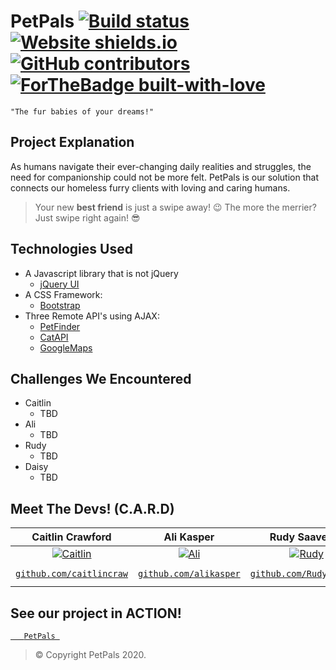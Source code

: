 # PetPals                                     [![Build status](https://img.shields.io/badge/build-passing-<COLOR>.svg)](https://shields.io/) [![Website shields.io](https://img.shields.io/website-up-down-green-red/http/shields.io.svg)](http://shields.io/) [![GitHub contributors](https://img.shields.io/github/contributors/Naereen/StrapDown.js.svg)](https://github.com/alikasper/PetPals/graphs/contributors) [![ForTheBadge built-with-love](http://ForTheBadge.com/images/badges/built-with-love.svg)](https://GitHub.com/Naereen/)

```
"The fur babies of your dreams!"
```
## Project Explanation
As humans navigate their ever-changing daily realities and struggles, the need for companionship could not be more felt. PetPals is our solution that connects our homeless furry clients with loving and caring humans.
> Your new **best friend** is just a swipe away! :wink:
> The more the merrier? Just swipe right again! :sunglasses:

## Technologies Used
- A Javascript library that is not jQuery
    - [jQuery UI](https://jqueryui.com/)
- A CSS Framework:
    - [Bootstrap](https://getbootstrap.com/)
- Three Remote API's using AJAX: 
    - [PetFinder](https://www.petfinder.com/developers/)
    - [CatAPI](https://thecatapi.com/)
    - [GoogleMaps](https://developers.google.com/maps/apis-by-platform)

## Challenges We Encountered 
- Caitlin
    - TBD
- Ali
    - TBD
- Rudy 
    - TBD
- Daisy
    - TBD

## Meet The Devs! (C.A.R.D)
| **Caitlin Crawford** | **Ali Kasper** | **Rudy Saavedra**| **Daisy Umotong** |
| :-------------: |:-----------------:| :----------------:| :----------------:|
| [![Caitlin](https://avatars0.githubusercontent.com/u/67700253?s=400&u=bc276415c8fa53f42b9176c06cf26a66f542af5f&v=4?s=200)](https://github.com/alikasper/PetPals)    | [![Ali](https://avatars0.githubusercontent.com/u/67797412?s=400&u=f5a985990efc5ba928d92cabb9e889257061c4b7&v=4?s=200)](https://github.com/alikasper/PetPals) | [![Rudy](https://ca.slack-edge.com/T0569RDC6-U0156KHAF98-3bb1d5248bb4-512?s=200)](https://github.com/alikasper/PetPals)  | [![Daisy](https://avatars1.githubusercontent.com/u/60119798?s=460&u=dc8bc03be726f92970e247224787b865795fb082&v=4?s=200)](https://github.com/alikasper/PetPals)  |
| <a href="https://github.com/caitlincraw" target="_blank">`github.com/caitlincraw`</a> | <a href="https://github.com/alikasper" target="_blank">`github.com/alikasper`</a> | <a href="https://github.com/RudyCruisin" target="_blank">`github.com/RudyCruisin`</a> | <a href="https://github.com/daisy-u" target="_blank">`github.com/daisy-u`</a> |

## See our project in ACTION!

<a href="#" target="_blank"> ```    PetPals  ``` </a>


> © Copyright PetPals 2020.
